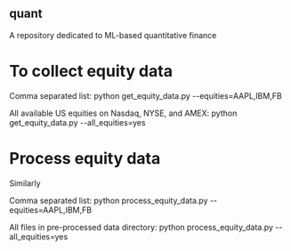 ## quant
A repository dedicated to ML-based quantitative finance

# To collect equity data
Comma separated list:
python get_equity_data.py --equities=AAPL,IBM,FB

All available US equities on Nasdaq, NYSE, and AMEX:
python get_equity_data.py --all_equities=yes

# Process equity data
Similarly

Comma separated list:
python process_equity_data.py --equities=AAPL,IBM,FB

All files in pre-processed data directory:
python process_equity_data.py --all_equities=yes
